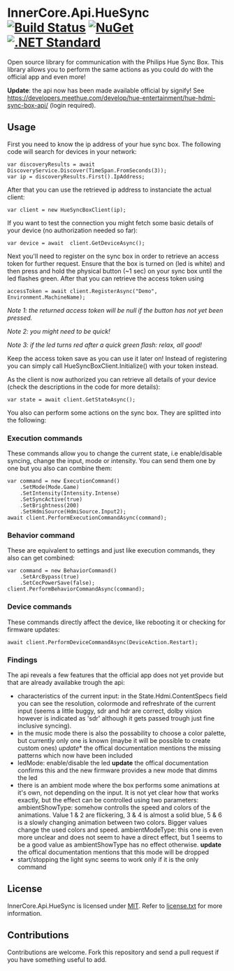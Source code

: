 InnerCore.Api.HueSync [![Build Status][azure build]][project]	[![NuGet][nuget badge]][nuget package]	  [![.NET Standard][dotnet-standard badge]][dotnet-standard doc]
=====================

Open source library for communication with the Philips Hue Sync Box. This library allows you to perform the same actions as you could do with the official app and even more!

**Update**: the api now has been made available official by signify! See https://developers.meethue.com/develop/hue-entertainment/hue-hdmi-sync-box-api/ (login required).
 
## Usage
First you need to know the ip address of your hue sync box. The following code will search for devices in your network:

	var discoveryResults = await DiscoveryService.Discover(TimeSpan.FromSeconds(3));
	var ip = discoveryResults.First().IpAddress;

After that you can use the retrieved ip address to instanciate the actual client:

	var client = new HueSyncBoxClient(ip);

If you want to test the connection you might fetch some basic details of your device (no authorization needed so far):

	var device = await  client.GetDeviceAsync();

Next you'll need to register on the sync box in order to retrieve an access token for further request. Ensure that the box is turned on (led is white) and then press and hold the physical button (~1 sec) on your sync box until the led flashes green. After that you can retrieve the access token using

	accessToken = await client.RegisterAsync("Demo", Environment.MachineName);

*Note 1: the returned access token will be null if the button has not yet been pressed.*

*Note 2: you might need to be quick!*

*Note 3: if the led turns red after a quick green flash: relax, all good!*

Keep the access token save as you can use it later on! Instead of registering you can simply call HueSyncBoxClient.Initialize() with your token instead.

As the client is now authorized you can retrieve all details of your device (check the descriptions in the code for more details):

	var state = await client.GetStateAsync();

You also can perform some actions on the sync box. They are splitted into the following:

### Execution commands
These commands allow you to change the current state, i.e enable/disable syncing, change the input, mode or intensity. You can send them one by one but you also can combine them:

	var command = new ExecutionCommand()
		.SetMode(Mode.Game)
		.SetIntensity(Intensity.Intense)
		.SetSyncActive(true)
		.SetBrightness(200)
		.SetHdmiSource(HdmiSource.Input2);
	await client.PerformExecutionCommandAsync(command);

### Behavior command
These are equivalent to settings and just like execution commands, they also can get combined:

	var command = new BehaviorCommand()
		.SetArcBypass(true)
		.SetCecPowerSave(false);
	client.PerformBehaviorCommandAsync(command);

### Device commands
These commands directly affect the device, like rebooting it or checking for firmware updates:

    await client.PerformDeviceCommandAsync(DeviceAction.Restart);

### Findings
The api reveals a few features that the official app does not yet provide but that are already availabke trough the api:
 - characteristics of the current input: in the State.Hdmi.ContentSpecs field you can see the resolution, colormode and refreshrate of the current input (seems a little buggy, sdr and hdr are correct, dolby vision however is indicated as 'sdr' although it gets passed trough just fine inclusive syncing).
 - in the music mode there is also the possability to choose a color palette, but currently only one is known (maybe it will be possible to create custom ones) *update** the offical documentation mentions the missing patterns which now have been included
 - ledMode: enable/disable the led **update** the offical documentation confirms this and the new firmware provides a new mode that dimms the led
 - there is an ambient mode where the box performs some animations at it's own, not depending on the input. It is not yet clear how that works exactly, but the effect can be controlled using two parameters:
   ambientShowType: somehow controlls the speed and colors of the animations. Value 1 & 2 are flickering, 3 & 4 is almost a solid blue, 5 & 6 is a slowly changing animation between two colors. Bigger values change the used colors and speed. 
   ambientModeType: this one is even more unclear and does not seem to have a direct effect, but 1 seems to be a good value as ambientShowType has no effect otherwise. **update** the offical documentation mentions that this mode will be dropped
 - start/stopping the light sync seems to work only if it is the only command

## License

InnerCore.Api.HueSync is licensed under [MIT](http://www.opensource.org/licenses/mit-license.php "Read more about the MIT license form"). Refer to [license.txt](https://github.com/MadMonkey87/InnerCore.Api.HueSync/blob/master/LICENSE.txt) for more information.

## Contributions
Contributions are welcome. Fork this repository and send a pull request if you have something useful to add.

[azure build]: https://innercore.visualstudio.com/InnerCore.Api.HueSync/_apis/build/status/InnerCore.Api.HueSync?branchName=master
[project]: https://github.com/MadMonkey87/InnerCore.Api.HueSync
[nuget badge]: https://img.shields.io/nuget/v/InnerCore.Api.HueSync.svg
[nuget package]: https://www.nuget.org/packages/InnerCore.Api.HueSync
[dotnet-standard badge]: http://img.shields.io/badge/.NET_Standard-v2.0-green.svg
[dotnet-standard doc]: https://docs.microsoft.com/da-dk/dotnet/articles/standard/library